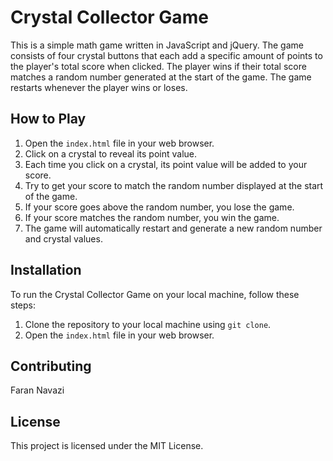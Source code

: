 # Crystal Collector Game

This is a simple math game written in JavaScript and jQuery. The game consists of four crystal buttons that each add a specific amount of points to the player's total score when clicked. The player wins if their total score matches a random number generated at the start of the game. The game restarts whenever the player wins or loses.

## How to Play

1. Open the `index.html` file in your web browser.
2. Click on a crystal to reveal its point value.
3. Each time you click on a crystal, its point value will be added to your score.
4. Try to get your score to match the random number displayed at the start of the game.
5. If your score goes above the random number, you lose the game.
6. If your score matches the random number, you win the game.
7. The game will automatically restart and generate a new random number and crystal values.

## Installation

To run the Crystal Collector Game on your local machine, follow these steps:

1. Clone the repository to your local machine using `git clone`.
2. Open the `index.html` file in your web browser.

## Contributing

Faran Navazi

## License

This project is licensed under the MIT License.
